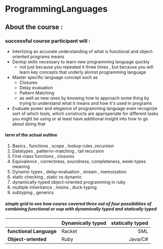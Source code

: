 # ProgrammingLanguages

## About the course :
### successful course participant will :
- Interlizing an accurate understanding of what is functional  and object-oriented programs means
- Devlop skills necessary to learn new programming language quickly
   - not just because you repeated it three times , but because you will learn key concepts that underly alomst programming language
- Master specific language concept such as
   - Closures
   - Delay evaluation
   - Pattern Matching
   - as well as new ones by knowing how to approach some thing by trying to understand what it means and how it's used in programs
- Evaluate power and elegence of programming language even recognize sort of which tools, which constructs are approperiate for different tasks you might be using or at least have additional insight into how to go about doing that 
#### term of the actual outline
1. Basics , functions , scope , lookup rules ,recursion
2. Datatypes , patternn-matching , tail recursion 
3. First-class functions , closures
4. Equivalence , correctness, soundness, completeness, week-types meaning 
5. Dynamic types , delay-evaluation , stream , memoization 
6. static checking , static vs dynamic 
7. dynamically-typed object-oriented programming in ruby
8. multiple inheritance , mixins , duck-typing 
9. subtyping , generics
##### simple grid to see how course covered three out of four possibilities of combining functional or oop with dynamically typed and statically typed 

|                       | **Dynamically typed** | **statically typed**|
|:----------------------|:----------------------|--------------------:|
|**functional Language**| Racket                | SML                 |
|**Object-oriented**    | Ruby                  | Java/C#             |


